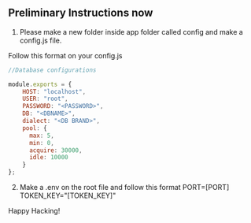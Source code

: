 ## Preliminary Instructions now

1. Please make a new folder inside app folder called config and make a config.js file.

Follow this format on your config.js

```javascript 
//Database configurations

module.exports = {
    HOST: "localhost",
    USER: "root",
    PASSWORD: "<PASSWORD>",
    DB: "<DBNAME>",
    dialect: "<DB BRAND>",
    pool: {
      max: 5,
      min: 0,
      acquire: 30000,
      idle: 10000
    }
};
```

2. Make a .env on the root file and follow this format
PORT=[PORT]
TOKEN_KEY="[TOKEN_KEY]"

Happy Hacking!